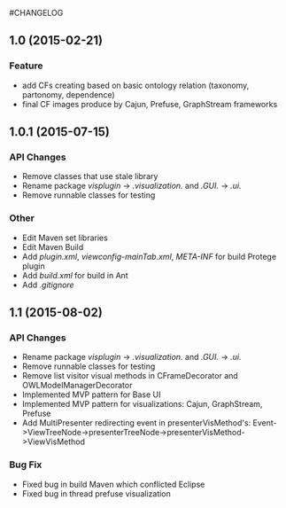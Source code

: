 #CHANGELOG

## 1.0 (2015-02-21)
### Feature
- add CFs creating based on basic ontology relation (taxonomy, partonomy, dependence)
- final CF images produce by Cajun, Prefuse, GraphStream frameworks

## 1.0.1 (2015-07-15)
### API Changes
- Remove classes that use stale library
- Rename package *visplugin* -> *.visualization.* and *.GUI.* -> *.ui.*
- Remove runnable classes for testing
### Other
- Edit Maven set libraries
- Edit Maven Build
- Add *plugin.xml*, *viewconfig-mainTab.xml*, *META-INF* for build Protege plugin
- Add *build.xml* for build in Ant
- Add *.gitignore*

## 1.1 (2015-08-02)
### API Changes
- Rename package *visplugin* -> *.visualization.* and *.GUI.* -> *.ui.*
- Remove runnable classes for testing
- Remove list visitor visual methods in CFrameDecorator and OWLModelManagerDecorator
- Implemented MVP pattern for Base UI
- Implemented MVP pattern for visualizations: Cajun, GraphStream, Prefuse
- Add MultiPresenter redirecting event in presenterVisMethod's: Event->ViewTreeNode->presenterTreeNode->presenterVisMethod->ViewVisMethod
### Bug Fix
- Fixed bug in build Maven which conflicted Eclipse
- Fixed bug in thread prefuse visualization
 